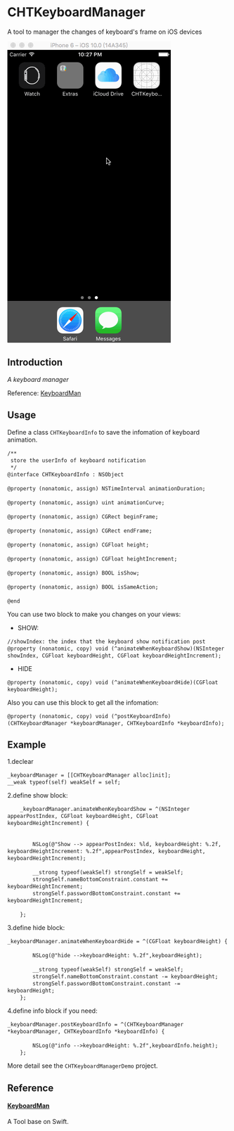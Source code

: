 # CHTKeyboardManager
A tool to manager the changes of keyboard's frame on iOS devices

![CHTKeyboardManager](https://github.com/ChanRoy/CHTKeyboardManager/blob/master/CHTKeyboardManager.gif)

## Introduction

*A keyboard manager*

Reference: [KeyboardMan](https://github.com/nixzhu/KeyboardMan)

## Usage

Define a class `CHTKeyboardInfo` to save the infomation of keyboard animation.

```
/**
 store the userInfo of keyboard notification
 */
@interface CHTKeyboardInfo : NSObject

@property (nonatomic, assign) NSTimeInterval animationDuration;

@property (nonatomic, assign) uint animationCurve;

@property (nonatomic, assign) CGRect beginFrame;

@property (nonatomic, assign) CGRect endFrame;

@property (nonatomic, assign) CGFloat height;

@property (nonatomic, assign) CGFloat heightIncrement;

@property (nonatomic, assign) BOOL isShow;

@property (nonatomic, assign) BOOL isSameAction;

@end
```
You can use two block to make you changes on your views:

- SHOW:

```
//showIndex: the index that the keyboard show notification post
@property (nonatomic, copy) void (^animateWhenKeyboardShow)(NSInteger showIndex, CGFloat keyboardHeight, CGFloat keyboardHeightIncrement);
```

- HIDE

```
@property (nonatomic, copy) void (^animateWhenKeyboardHide)(CGFloat keyboardHeight);
```

Also you can use this block to get all the infomation:

```
@property (nonatomic, copy) void (^postKeyboardInfo)(CHTKeyboardManager *keyboardManager, CHTKeyboardInfo *keyboardInfo);
```

## Example

1.declear

```
_keyboardManager = [[CHTKeyboardManager alloc]init];
__weak typeof(self) weakSelf = self;

```

2.define show block:

```
    _keyboardManager.animateWhenKeyboardShow = ^(NSInteger appearPostIndex, CGFloat keyboardHeight, CGFloat keyboardHeightIncrement) {
        
        
        NSLog(@"Show --> appearPostIndex: %ld, keyboardHeight: %.2f, keyboardHeightIncrement: %.2f",appearPostIndex, keyboardHeight, keyboardHeightIncrement);
        
        __strong typeof(weakSelf) strongSelf = weakSelf;
        strongSelf.nameBottomConstraint.constant += keyboardHeightIncrement;
        strongSelf.passwordBottomConstraint.constant += keyboardHeightIncrement;
        
    };
```

3.define hide block:

```
_keyboardManager.animateWhenKeyboardHide = ^(CGFloat keyboardHeight) {
        
        NSLog(@"hide -->keyboardHeight: %.2f",keyboardHeight);
        
        __strong typeof(weakSelf) strongSelf = weakSelf;
        strongSelf.nameBottomConstraint.constant -= keyboardHeight;
        strongSelf.passwordBottomConstraint.constant -= keyboardHeight;
    };
```

4.define info block if you need:

```
_keyboardManager.postKeyboardInfo = ^(CHTKeyboardManager *keyboardManager, CHTKeyboardInfo *keyboardInfo) {
        
        NSLog(@"info -->keyboardHeight: %.2f",keyboardInfo.height);
    };

```

More detail see the `CHTKeyboardManagerDemo` project.

## Reference

#### [KeyboardMan](https://github.com/nixzhu/KeyboardMan) 

A Tool base on Swift.


